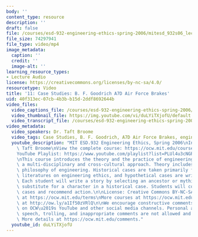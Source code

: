 ```yaml
---
body: ''
content_type: resource
description: ''
draft: false
file: /courses/esd-932-engineering-ethics-spring-2006/mitesd_932s06_lec11_360p_16_9.mp4
file_size: 74297941
file_type: video/mp4
image_metadata:
  caption: ''
  credit: ''
  image-alt: ''
learning_resource_types:
- Lecture Audio
license: https://creativecommons.org/licenses/by-nc-sa/4.0/
resourcetype: Video
title: '11: Case Studies: B. F. Goodrich A7D Air Force Brakes'
uid: 40f313ec-07cb-4b3b-b15d-2ddf8692644b
video_files:
  video_captions_file: /courses/esd-932-engineering-ethics-spring-2006/1b8u7tmzCC0XYtPLjdHowp3ntAiahbZ6a_transcript.webvtt
  video_thumbnail_file: https://img.youtube.com/vi/duLYiTXjofU/default.jpg
  video_transcript_file: /courses/esd-932-engineering-ethics-spring-2006/1b8u7tmzCC0XYtPLjdHowp3ntAiahbZ6a_transcript.pdf
video_metadata:
  video_speakers: Dr. Taft Broome
  video_tags: Case Studies, B. F. Goodrich, A7D Air Force Brakes, engineering ethics
  youtube_description: "MIT ESD.932 Engineering Ethics, Spring 2006\nInstructor: Dr.\
    \ Taft Broome\nView the complete course: https://ocw.mit.edu/courses/esd-932-engineering-ethics-spring-2006/\n\
    YouTube Playlist: https://www.youtube.com/playlist?list=PLUl4u3cNGP61YF5HCMnGUwJ8D-PNNs3OR\n\
    \nThis course introduces the theory and the practice of engineering ethics using\
    \ a multi-disciplinary and cross-cultural approach. Theory includes ethics and\
    \ philosophy of engineering. Historical cases are taken primarily from the scholarly\
    \ literatures on engineering ethics, and hypothetical cases are written by students.\
    \ Each student will write a story by selecting an ancestor or mythic hero as a\
    \ substitute for a character in a historical case. Students will compare these\
    \ cases and recommend action.\n\nLicense: Creative Commons BY-NC-SA\nMore information\
    \ at https://ocw.mit.edu/terms\nMore courses at https://ocw.mit.edu\nSupport OCW\
    \ at http://ow.ly/a1If50zVRlQ\n\nWe encourage constructive comments and discussion\
    \ on OCW\u2019s YouTube and other social media channels. Personal attacks, hate\
    \ speech, trolling, and inappropriate comments are not allowed and may be removed.\
    \ More details at https://ocw.mit.edu/comments."
  youtube_id: duLYiTXjofU
---
```

